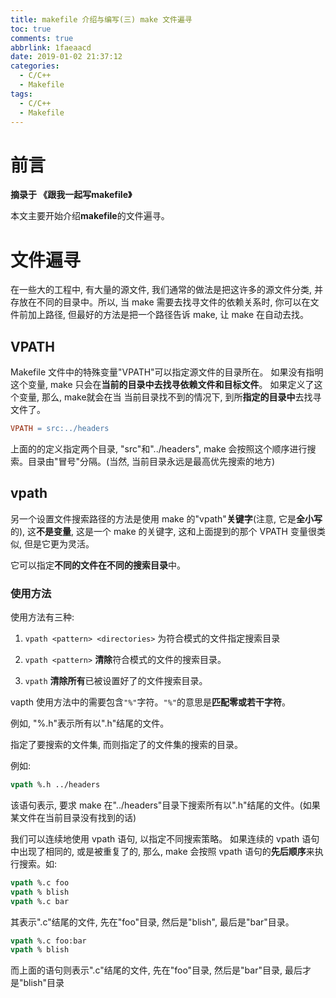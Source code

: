 ```yaml
---
title: makefile 介绍与编写(三) make 文件遍寻
toc: true
comments: true
abbrlink: 1faeaacd
date: 2019-01-02 21:37:12
categories:
  - C/C++
  - Makefile
tags:
  - C/C++
  - Makefile
---
```

# 前言
**摘录于 《跟我一起写makefile》**

本文主要开始介绍**makefile**的文件遍寻。

<!-- more -->

# 文件遍寻

在一些大的工程中, 有大量的源文件, 我们通常的做法是把这许多的源文件分类, 并存放在不同的目录中。所以, 当 make 需要去找寻文件的依赖关系时, 你可以在文件前加上路径, 但最好的方法是把一个路径告诉 make, 让 make 在自动去找。

## VPATH
Makefile 文件中的特殊变量"VPATH"可以指定源文件的目录所在。
如果没有指明这个变量, make 只会在**当前的目录中去找寻依赖文件和目标文件**。
如果定义了这个变量, 那么, make就会在当 当前目录找不到的情况下, 到所**指定的目录中**去找寻文件了。
```makefile
VPATH = src:../headers
```
上面的的定义指定两个目录, "src"和"../headers", 
make 会按照这个顺序进行搜索。目录由"冒号"分隔。(当然, 当前目录永远是最高优先搜索的地方)

## vpath
另一个设置文件搜索路径的方法是使用 make 的"vpath"**关键字**(注意, 它是**全小写**的), 这**不是变量**, 这是一个 make 的关键字, 这和上面提到的那个 VPATH 变量很类似, 但是它更为灵活。

它可以指定**不同的文件在不同的搜索目录**中。

### 使用方法
使用方法有三种:
1. `vpath <pattern> <directories>`
    为符合模式<pattern>的文件指定搜索目录<directories>

2. `vpath <pattern>`
    **清除**符合模式<pattern>的文件的搜索目录。
3. `vpath`
    **清除所有**已被设置好了的文件搜索目录。

vapth 使用方法中的<pattern>需要包含`"%"`字符。`"%"`的意思是**匹配零或若干字符**。

例如, "%.h"表示所有以".h"结尾的文件。

<pattern>指定了要搜索的文件集, 而<directories>则指定了<pattern>的文件集的搜索的目录。

例如:
```makefile
vpath %.h ../headers
```

该语句表示, 要求 make 在"../headers"目录下搜索所有以".h"结尾的文件。(如果某文件在当前目录没有找到的话)

我们可以连续地使用 vpath 语句, 以指定不同搜索策略。
如果连续的 vpath 语句中出现了相同的<pattern>, 或是被重复了的<pattern>, 那么, make 会按照 vpath 语句的**先后顺序**来执行搜索。如:
```makefile
vpath %.c foo
vpath % blish
vpath %.c bar
```
其表示".c"结尾的文件, 先在"foo"目录, 然后是"blish", 最后是"bar"目录。

```makefile
vpath %.c foo:bar
vpath % blish
```
而上面的语句则表示".c"结尾的文件, 先在"foo"目录, 然后是"bar"目录, 最后才是"blish"目录